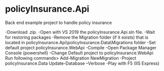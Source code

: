 # policyInsurance.Api
Back end example project to handle policy insurance

-Download .zip.
-Open with VS 2019 the policyInsurance.Api.sln file.
-Wait for restoring packages
-Remove the Migration folder (if it exists) that is located in policyInsurance.Api\policyInsurance.Data\Migrations folder
-Set default project policyInsurance.WebApi
-Compile
-Open Package Manager Console (powershell)
-Change Default project  to policyInsurance.WebApi
Run following commands>
    Add-Migration NewMigration -Project policyInsurance.Data
    Update-Database –Verbose
-Play with F5 (IIS Express)
